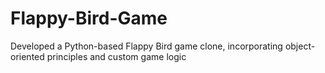 # Flappy-Bird-Game
Developed a Python-based Flappy Bird game clone, incorporating object-oriented principles and custom game logic
